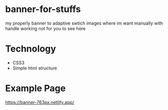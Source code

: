# banner-for-stuffs
my properly banner to adaptive swtich images where im want manually with handle working not for you to see here 

# Technology

- CSS3
- Simple html structure

# Example Page

https://banner-763px.netlify.app/
